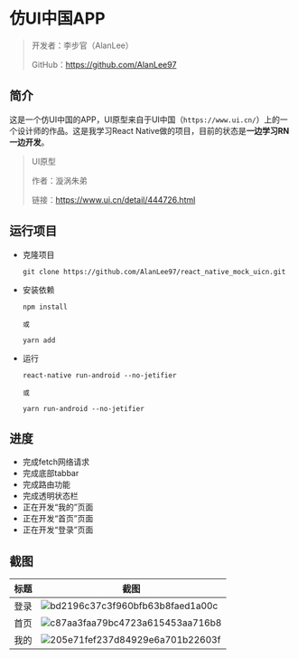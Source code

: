 # 仿UI中国APP

> 开发者：李步官（AlanLee）
>
> GitHub：https://github.com/AlanLee97



## 简介

这是一个仿UI中国的APP，UI原型来自于UI中国（`https://www.ui.cn/`）上的一个设计师的作品。这是我学习React Native做的项目，目前的状态是**一边学习RN一边开发**。

> UI原型
>
> 作者：漩涡朱弟
>
> 链接：https://www.ui.cn/detail/444726.html



## 运行项目

- 克隆项目

    ```shell
    git clone https://github.com/AlanLee97/react_native_mock_uicn.git
    ```

- 安装依赖

    ```shell
    npm install
    
    或
    
    yarn add
    ```

- 运行

    ```shell
    react-native run-android --no-jetifier
    
    或
    
    yarn run-android --no-jetifier
    ```

    

## 进度

- 完成fetch网络请求
- 完成底部tabbar
- 完成路由功能
- 完成透明状态栏
- 正在开发“我的”页面
- 正在开发“首页”页面
- 正在开发“登录”页面



## 截图

| 标题 | 截图                                                         |
| ---- | ------------------------------------------------------------ |
| 登录 | ![bd2196c37c3f960bfb63b8faed1a00c](https://gitee.com/AlanLee97/assert/raw/master/note_images/bd2196c37c3f960bfb63b8faed1a00c.jpg) |
| 首页 | ![c87aa3faa79bc4723a615453aa716b8](https://gitee.com/AlanLee97/assert/raw/master/note_images/c87aa3faa79bc4723a615453aa716b8.jpg) |
| 我的 | ![205e71fef237d84929e6a701b22603f](https://gitee.com/AlanLee97/assert/raw/master/note_images/205e71fef237d84929e6a701b22603f.jpg) |

